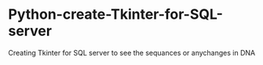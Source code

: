 # Python-create-Tkinter-for-SQL-server
Creating Tkinter for SQL server to see the sequances or anychanges in DNA
